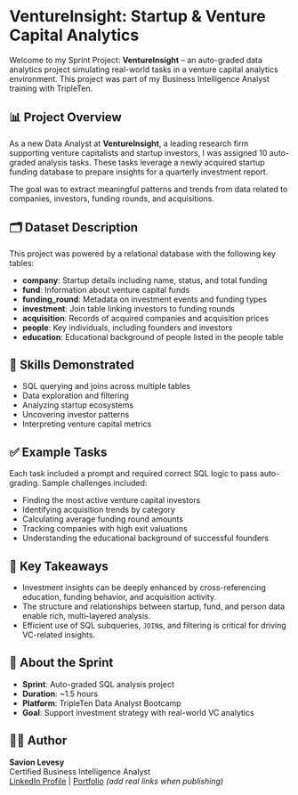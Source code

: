 # VentureInsight: Startup & Venture Capital Analytics

Welcome to my Sprint Project: **VentureInsight** – an auto-graded data analytics project simulating real-world tasks in a venture capital analytics environment. This project was part of my Business Intelligence Analyst training with TripleTen.

## 📊 Project Overview

As a new Data Analyst at **VentureInsight**, a leading research firm supporting venture capitalists and startup investors, I was assigned 10 auto-graded analysis tasks. These tasks leverage a newly acquired startup funding database to prepare insights for a quarterly investment report.

The goal was to extract meaningful patterns and trends from data related to companies, investors, funding rounds, and acquisitions.

## 🗂️ Dataset Description

This project was powered by a relational database with the following key tables:

- **company**: Startup details including name, status, and total funding
- **fund**: Information about venture capital funds
- **funding_round**: Metadata on investment events and funding types
- **investment**: Join table linking investors to funding rounds
- **acquisition**: Records of acquired companies and acquisition prices
- **people**: Key individuals, including founders and investors
- **education**: Educational background of people listed in the people table

## 🧠 Skills Demonstrated

- SQL querying and joins across multiple tables
- Data exploration and filtering
- Analyzing startup ecosystems
- Uncovering investor patterns
- Interpreting venture capital metrics

## ✅ Example Tasks

Each task included a prompt and required correct SQL logic to pass auto-grading. Sample challenges included:

- Finding the most active venture capital investors
- Identifying acquisition trends by category
- Calculating average funding round amounts
- Tracking companies with high exit valuations
- Understanding the educational background of successful founders

## 📌 Key Takeaways

- Investment insights can be deeply enhanced by cross-referencing education, funding behavior, and acquisition activity.
- The structure and relationships between startup, fund, and person data enable rich, multi-layered analysis.
- Efficient use of SQL subqueries, `JOIN`s, and filtering is critical for driving VC-related insights.

## 🚀 About the Sprint

- **Sprint**: Auto-graded SQL analysis project
- **Duration**: ~1.5 hours
- **Platform**: TripleTen Data Analyst Bootcamp
- **Goal**: Support investment strategy with real-world VC analytics

## 👨‍💻 Author

**Savion Levesy**  
Certified Business Intelligence Analyst  
[LinkedIn Profile](#) | [Portfolio](#) *(add real links when publishing)*


